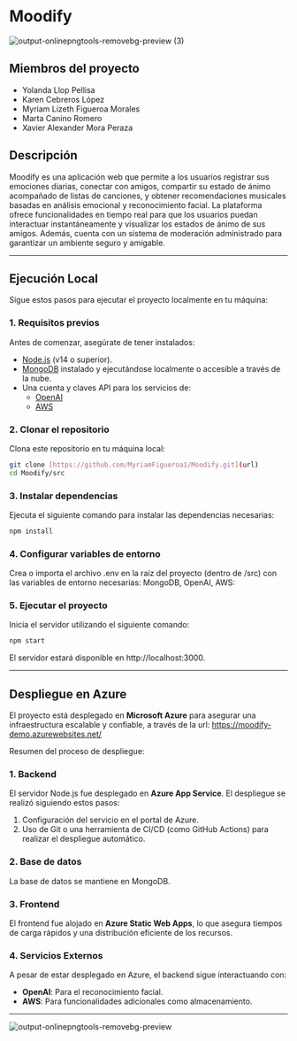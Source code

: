 # Moodify

![output-onlinepngtools-removebg-preview (3)](https://github.com/user-attachments/assets/940ff865-7497-4a78-a09e-125e07d91e1a)

## Miembros del proyecto
+ Yolanda Llop Pellisa
+ Karen Cebreros López
+ Myriam Lizeth Figueroa Morales
+ Marta Canino Romero
+ Xavier Alexander Mora Peraza

## Descripción 

Moodify es una aplicación web que permite a los usuarios registrar sus emociones diarias, conectar con amigos, compartir su estado de ánimo acompañado de listas de canciones, y obtener recomendaciones musicales basadas en análisis emocional y reconocimiento facial. La plataforma ofrece funcionalidades en tiempo real para que los usuarios puedan interactuar instantáneamente y visualizar los estados de ánimo de sus amigos. Además, cuenta con un sistema de moderación administrado para garantizar un ambiente seguro y amigable.  

---

## **Ejecución Local**

Sigue estos pasos para ejecutar el proyecto localmente en tu máquina:

### **1. Requisitos previos**
Antes de comenzar, asegúrate de tener instalados:
- [Node.js](https://nodejs.org/) (v14 o superior).
- [MongoDB](https://www.mongodb.com/) instalado y ejecutándose localmente o accesible a través de la nube.
- Una cuenta y claves API para los servicios de:
  - [OpenAI](https://platform.openai.com/)
  - [AWS](https://aws.amazon.com/)
### **2. Clonar el repositorio**
Clona este repositorio en tu máquina local:
```bash
git clone [https://github.com/MyriamFigueroa1/Moodify.git](url)
cd Moodify/src
```
### **3.  Instalar dependencias**
Ejecuta el siguiente comando para instalar las dependencias necesarias:
```bash
npm install
```
### **4.  Configurar variables de entorno**
Crea o importa el archivo .env en la raíz del proyecto (dentro de /src) con las variables de entorno necesarias: MongoDB, OpenAI, AWS:
### **5.  Ejecutar el proyecto**
Inicia el servidor utilizando el siguiente comando:
```bash
npm start
```
El servidor estará disponible en http://localhost:3000.

---

## **Despliegue en Azure**

El proyecto está desplegado en **Microsoft Azure** para asegurar una infraestructura escalable y confiable, a través de la url: https://moodify-demo.azurewebsites.net/

Resumen del proceso de despliegue:
### **1. Backend**
El servidor Node.js fue desplegado en **Azure App Service**. El despliegue se realizó siguiendo estos pasos:
1. Configuración del servicio en el portal de Azure.
2. Uso de Git o una herramienta de CI/CD (como GitHub Actions) para realizar el despliegue automático.

### **2. Base de datos**
La base de datos se mantiene en MongoDB.

### **3. Frontend**
El frontend fue alojado en **Azure Static Web Apps**, lo que asegura tiempos de carga rápidos y una distribución eficiente de los recursos.

### **4. Servicios Externos**
A pesar de estar desplegado en Azure, el backend sigue interactuando con:
- **OpenAI**: Para el reconocimiento facial.
- **AWS**: Para funcionalidades adicionales como almacenamiento.
  
---
![output-onlinepngtools-removebg-preview](https://github.com/user-attachments/assets/a5575b3a-aa78-4cf0-9223-445bfff3a0e8)



